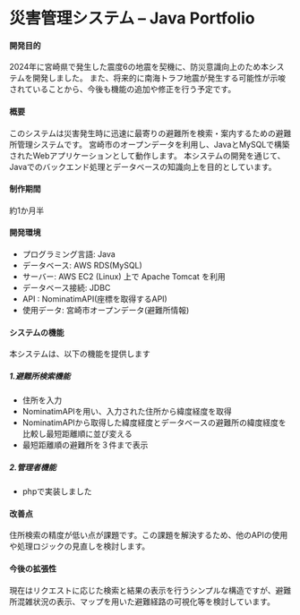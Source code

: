 # 災害管理システム – Java Portfolio

<h4>開発目的</h4>
2024年に宮崎県で発生した震度6の地震を契機に、防災意識向上のため本システムを開発しました。
また、将来的に南海トラフ地震が発生する可能性が示唆されていることから、今後も機能の追加や修正を行う予定です。<br>

<h4>概要</h4>
このシステムは災害発生時に迅速に最寄りの避難所を検索・案内するための避難所管理システムです。
宮崎市のオープンデータを利用し、JavaとMySQLで構築されたWebアプリケーションとして動作します。
本システムの開発を通じて、Javaでのバックエンド処理とデータベースの知識向上を目的としています。

<h4>制作期間</h4>
約1か月半

<h4>開発環境</h4>
<ul>
  <li>プログラミング言語: Java</li>
  <li>データベース: AWS RDS(MySQL)</li>
  <li>サーバー: AWS EC2 (Linux) 上で Apache Tomcat を利用</li>
  <li>データベース接続: JDBC</li>
  <li>API : NominatimAPI(座標を取得するAPI)</li>
  <li>使用データ: 宮崎市オープンデータ(避難所情報)</li>
</ul>

<h4>システムの機能</h4>
本システムは、以下の機能を提供します<br>

<h5>1.避難所検索機能</h5>
<ul>
    <li>住所を入力</li>
    <li>NominatimAPIを用い、入力された住所から緯度経度を取得</li>
    <li>NominatimAPIから取得した緯度経度とデータベースの避難所の緯度経度を比較し最短距離順に並び変える</li>
    <li>最短距離順の避難所を３件まで表示</li>
</ul>
<h5>2.管理者機能</h5>
<ul>
    <li>phpで実装しました</li>
</ul>

<h4>改善点</h4>
住所検索の精度が低い点が課題です。この課題を解決するため、他のAPIの使用や処理ロジックの見直しを検討します。

<h4>今後の拡張性</h4>
現在はリクエストに応じた検索と結果の表示を行うシンプルな構造ですが、避難所混雑状況の表示、マップを用いた避難経路の可視化等を検討しています。<br>






<!-- <h4>コメント</h4>
<ul>
  <li>add: 新しい機能やファイルを追加したとき。</li>
  <li>fix: バグ修正をしたとき。</li>
  <li>update: 機能を改良したり、既存のものを変更したとき。</li>
  <li>remove: 不要なコードや機能を削除したとき。</li>
  <li>refactor: コードのリファクタリングをしたとき（動作に変化はない）。</li>
  <li>docs: ドキュメント（READMEなど）を変更したとき。</li>
  <li>test: テストコードを追加・修正したとき。</li>
</ul> -->
